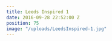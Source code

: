 ```yaml
---
title: Leeds Inspired 1
date: 2016-09-28 22:52:00 Z
position: 75
image: "/uploads/LeedsInspired-1.jpg"
---
```


